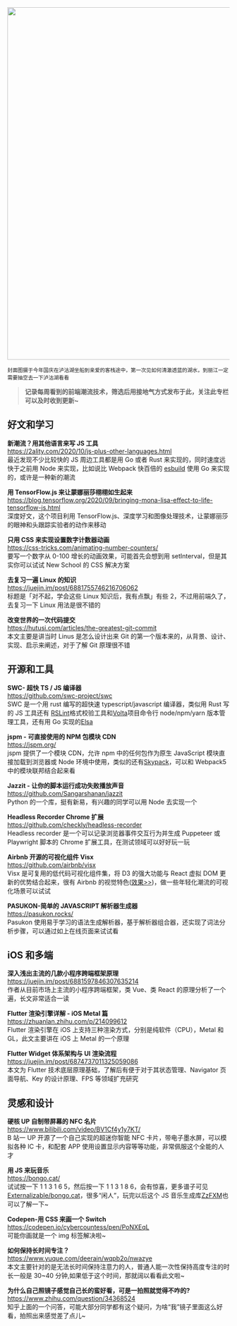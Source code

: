 <img src="https://gw.alipayobjects.com/zos/k/bn/g7b1Xc.jpg" width="800" />  

<small>封面图摄于今年国庆在泸沽湖坐船到亲爱的客栈途中，第一次见如何清澈透蓝的湖水，到丽江一定需要抽空去一下泸沽湖看看</small>  

> **记录每周看到的前端潮流技术，筛选后用接地气方式发布于此，关注此专栏可以及时收到更新~**  

## 好文和学习

**新潮流？用其他语言来写 JS 工具**  
<https://2ality.com/2020/10/js-plus-other-languages.html>  
最近发现不少比较快的 JS 周边工具都是用 Go 或者 Rust 来实现的，同时速度远快于之前用 Node 来实现，比如说比 Webpack 快百倍的 [esbuild](https://github.com/evanw/esbuild) 使用 Go 来实现的，或许是一种新的潮流

**用 TensorFlow.js 来让蒙娜丽莎栩栩如生起来**  
<https://blog.tensorflow.org/2020/09/bringing-mona-lisa-effect-to-life-tensorflow-js.html>  
深度好文，这个项目利用 TensorFlow.js、深度学习和图像处理技术，让蒙娜丽莎的眼神和头跟踪实验者的动作来移动

**只用 CSS 来实现设置数字计数器动画**  
<https://css-tricks.com/animating-number-counters/>  
要写一个数字从 0-100 增长的动画效果，可能首先会想到用 setInterval，但是其实你可以试试 New School 的 CSS 解决方案

**去复习一遍 Linux 的知识**  
<https://juejin.im/post/6881755746216706062>  
标题是「对不起，学会这些 Linux 知识后，我有点飘」有些 2，不过用前端久了，去复习一下 Linux 用法是很不错的

**改变世界的一次代码提交**  
<https://hutusi.com/articles/the-greatest-git-commit>  
本文主要是讲当时 Linus 是怎么设计出来 Git 的第一个版本来的，从背景、设计、实现、启示来阐述，对于了解 Git 原理很不错

## 开源和工具

**SWC- 超快 TS / JS 编译器**  
<https://github.com/swc-project/swc>  
SWC 是一个用 rust 编写的超快速 typescript/javascript 编译器，类似用 Rust 写的 JS 工具还有 [RSLint](https://github.com/RDambrosio016/RSLint)格式校验工具和[Volta](https://github.com/volta-cli/volta)项目命令行 node/npm/yarn 版本管理工具，还有用 Go 实现的[Elsa](https://github.com/elsaland/elsa)

**jspm - 可直接使用的 NPM 包模块 CDN**  
<https://jspm.org/>  
jspm 提供了一个模块 CDN，允许 npm 中的任何包作为原生 JavaScript 模块直接加载到浏览器或 Node 环境中使用，类似的还有[Skypack](https://docs.skypack.dev/)，可以和 Webpack5 中的模块联邦结合起来看

**Jazzit - 让你的脚本运行成功失败播放声音**  
<https://github.com/Sangarshanan/jazzit>  
Python 的一个库，挺有新易，有兴趣的同学可以用 Node 去实现一个

**Headless Recorder Chrome 扩展**  
<https://github.com/checkly/headless-recorder>  
Headless recorder 是一个可以记录浏览器事件交互行为并生成 Puppeteer 或 Playwright 脚本的 Chrome 扩展工具，在测试领域可以好好玩一玩

**Airbnb 开源的可视化组件 Visx**  
<https://github.com/airbnb/visx>  
Visx 是可复用的低代码可视化组件集，将 D3 的强大功能与 React 虚拟 DOM 更新的优势结合起来，很有 Airbnb 的视觉特色([效果>>](https://airbnb.io/visx/gallery))，做一些年轻化潮流的可视化场景可以试试

**PASUKON-简单的 JAVASCRIPT 解析器生成器**  
<https://pasukon.rocks/>  
Pasukon 使用易于学习的语法生成解析器，基于解析器组合器，还实现了词法分析步骤，可以通过如上在线页面来试试看

## iOS 和多端

**深入浅出主流的几款小程序跨端框架原理**  
<https://juejin.im/post/6881597846307635214>  
作者从目前市场上主流的小程序跨端框架，类 Vue、类 React 的原理分析了一个遍，长文非常适合一读

**Flutter 渲染引擎详解 - iOS Metal 篇**  
<https://zhuanlan.zhihu.com/p/214099612>  
Flutter 渲染引擎在 iOS 上支持三种渲染方式，分别是纯软件（CPU），Metal 和 GL，此文主要讲在 iOS 上 Metal 的一个原理

**Flutter Widget 体系架构与 UI 渲染流程**  
<https://juejin.im/post/6874737011325059086>  
本文为 Flutter 技术底层原理基础，了解后有便于对于其状态管理、Navigator 页面导航、Key 的设计原理、FPS 等领域扩充研究

## 灵感和设计

**硬核 UP 自制带屏幕的 NFC 名片**  
<https://www.bilibili.com/video/BV1Cf4y1y7KT/>  
B 站一 UP 开源了一个自己实现的超迷你智能 NFC 卡片，带电子墨水屏，可以模拟各种 IC 卡，和配套 APP 使用设置显示内容等等功能，非常佩服这个全能的人才

**用 JS 来玩音乐**  
<https://bongo.cat/>  
试试按一下 1 1 3 1 6 5，然后按一下 1 1 3 1 8 6，会有惊喜，更多谱子可见[Externalizable/bongo.cat](https://github.com/Externalizable/bongo.cat/issues?utf8=%E2%9C%93&q=is%3Aissue+label%3A%22Type%3A+Song+Submission%22+)，很多“闲人”，玩完以后这个 JS 音乐生成库[ZzFXM](https://keithclark.co.uk/articles/zzfxm/)也可以了解一下~

**Codepen-用 CSS 来画一个 Switch**  
<https://codepen.io/cybercountess/pen/PoNXEqL>  
可能你画就是一个 img 标签解决啦~

**如何保持长时间专注？**  
<https://www.yuque.com/deerain/wqpb2o/nwazye>  
本文主要针对的是无法长时间保持注意力的人，普通人能一次性保持高度专注的时长一般是 30~40 分钟,如果低于这个时间，那就阔以看看此文啦~

**为什么自己照镜子感觉自己长的蛮好看，可是一拍照就觉得不咋的?**  
<https://www.zhihu.com/question/34368524>  
知乎上面的一个问答，可能大部分同学都有这个疑问，为啥“我”镜子里面这么好看，拍照出来感觉差了点儿~
